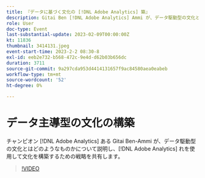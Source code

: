 ```yaml
---
title: 『データに基づく文化の [!DNL Adobe Analytics] 築』
description: Gitai Ben [!DNL Adobe Analytics] Ammi が、データ駆動型の文化とはどのようなものかについて説明し、それを構築するために使用するための戦略を共有し  [!DNL Adobe Analytics]  います。
role: User
doc-type: Event
last-substantial-update: 2023-02-09T00:00:00Z
kt: 11836
thumbnail: 3414131.jpeg
event-start-time: 2023-2-2 08:30-8
exl-id: eeb2e732-b568-472c-9e4d-d62b03b656dc
duration: 3711
source-git-commit: 9a297cda953d4414131657f9ac84580aea0eabeb
workflow-type: tm+mt
source-wordcount: '52'
ht-degree: 0%

---
```


# データ主導型の文化の構築

チャンピオン [!DNL Adobe Analytics] ある Gitai Ben-Ammi が、データ駆動型の文化とはどのようなものかについて説明し、[!DNL Adobe Analytics] れを使用して文化を構築するための戦略を共有します。

>[!VIDEO](https://video.tv.adobe.com/v/3414131/?quality=12&learn=on)
